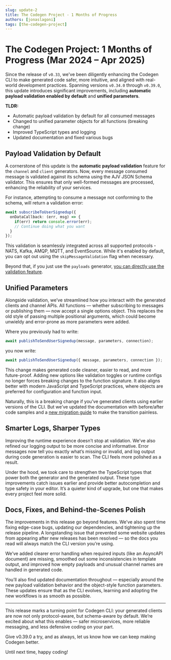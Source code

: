 ```yaml
---
slug: update-2
title: The Codegen Project - 1 Months of Progress
authors: [jonaslagoni]
tags: [the-codegen-project]
---
```


# The Codegen Project: 1 Months of Progress (Mar 2024 – Apr 2025)

Since the release of `v0.33`, we've been diligently enhancing the Codegen CLI to make generated code safer, more intuitive, and aligned with real-world development practices. Spanning versions `v0.34.0` through `v0.39.0`, this update introduces significant improvements, including **automatic payload validation enabled by default** and **unified parameters**.

**TLDR:**
- Automatic payload validation by default for all consumed messages
- Changed to unified parameter objects for all functions (breaking change)
- Improved TypeScript types and logging
- Updated documentation and fixed various bugs

<!-- truncate -->

## Payload Validation by Default

A cornerstone of this update is the **automatic payload validation** feature for the `channel` and `client` generators. Now, every message consumed message is validated against its schema using the AJV JSON Schema validator. This ensures that only well-formed messages are processed, enhancing the reliability of your services.

For instance, attempting to consume a message not conforming to the schema, will return a validation error:

```ts
await subscribeToUserSignedup({
  onDataCallback: (err, msg) => {
    if(err) return console.error(err);
    // Continue doing what you want
  }
});
```
This validation is seamlessly integrated across all supported protocols - NATS, Kafka, AMQP, MQTT, and EventSource. While it's enabled by default, you can opt out using the `skipMessageValidation` flag when necessary.

Beyond that, if you just use the `payloads` generator, [you can directly use the validation feature](/docs/generators/payloads#validation).

## Unified Parameters
Alongside validation, we’ve streamlined how you interact with the generated clients and channel APIs. All functions — whether subscribing to messages or publishing them — now accept a single options object. This replaces the old style of passing multiple positional arguments, which could become unwieldy and error-prone as more parameters were added.

Where you previously had to write:
```ts
await publishToSendUserSignedup(message, parameters, connection);
```

you now write:
```ts
await publishToSendUserSignedup({ message, parameters, connection });
```

This change makes generated code cleaner, easier to read, and more future-proof. Adding new options like validation toggles or runtime configs no longer forces breaking changes to the function signature. It also aligns better with modern JavaScript and TypeScript practices, where objects are preferred for configuration and function input.

Naturally, this is a breaking change if you’ve generated clients using earlier versions of the CLI. But we’ve updated the documentation with before/after code samples and a [new migration guide](/docs/migrations/v0#functions-parameters) to make the transition painless.

## Smarter Logs, Sharper Types

Improving the runtime experience doesn’t stop at validation. We’ve also refined our logging output to be more concise and informative. Error messages now tell you exactly what’s missing or invalid, and log output during code generation is easier to scan. The CLI feels more polished as a result.

Under the hood, we took care to strengthen the TypeScript types that power both the generator and the generated output. These type improvements catch issues earlier and provide better autocompletion and type safety in your editor. It’s a quieter kind of upgrade, but one that makes every project feel more solid.

## Docs, Fixes, and Behind-the-Scenes Polish

The improvements in this release go beyond features. We’ve also spent time fixing edge-case bugs, updating our dependencies, and tightening up the release pipeline. A longstanding issue that prevented some website updates from appearing after new releases has been resolved — so the docs you read will always match the CLI version you’re using.

We’ve added clearer error handling when required inputs (like an AsyncAPI document) are missing, smoothed out some inconsistencies in template output, and improved how empty payloads and unusual channel names are handled in generated code.

You’ll also find updated documentation throughout — especially around the new payload validation behavior and the object-style function parameters. These updates ensure that as the CLI evolves, learning and adopting the new workflows is as smooth as possible.

---

This release marks a turning point for Codegen CLI: your generated clients are now not only protocol-aware, but schema-aware by default. We’re excited about what this enables — safer microservices, more reliable messaging, and less defensive coding on your part.

Give v0.39.0 a try, and as always, let us know how we can keep making Codegen better.

Until next time, happy coding!